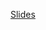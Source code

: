 [Slides](https://docs.google.com/presentation/d/1AJhG6g3J6S5RAIlf4GGeiPdWs7lNFaOeH3sXIfgA3qc/edit?usp=sharing)